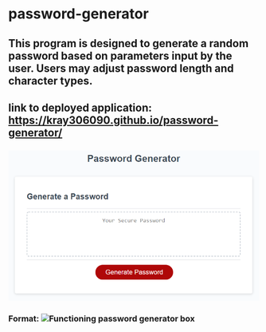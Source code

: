# password-generator

## This program is designed to generate a random password based on parameters input by the user. Users may adjust password length and character types.

## link to deployed application: https://kray306090.github.io/password-generator/

### ![Screenshot](assets/images/screenshot-password.png)
### Format: ![Functioning password generator box](url)